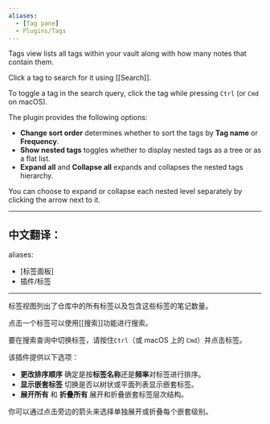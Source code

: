 ```yaml
---
aliases: 
  - [Tag pane]
  - Plugins/Tags
---
```


Tags view lists all tags within your vault along with how many notes that contain them.

Click a tag to search for it using [[Search]].

To toggle a tag in the search query, click the tag while pressing `Ctrl` (or `Cmd` on macOS).

The plugin provides the following options:

- **Change sort order** determines whether to sort the tags by **Tag name** or **Frequency**.
- **Show nested tags** toggles whether to display nested tags as a tree or as a flat list.
- **Expand all** and **Collapse all** expands and collapses the nested tags hierarchy.

You can choose to expand or collapse each nested level separately by clicking the arrow next to it.


---

中文翻译：
---
aliases: 
  - [标签面板]
  - 插件/标签
---

标签视图列出了仓库中的所有标签以及包含这些标签的笔记数量。

点击一个标签可以使用[[搜索]]功能进行搜索。

要在搜索查询中切换标签，请按住`Ctrl`（或 macOS 上的 `Cmd`）并点击标签。

该插件提供以下选项：

- **更改排序顺序** 确定是按**标签名称**还是**频率**对标签进行排序。
- **显示嵌套标签** 切换是否以树状或平面列表显示嵌套标签。
- **展开所有** 和 **折叠所有** 展开和折叠嵌套标签层次结构。

你可以通过点击旁边的箭头来选择单独展开或折叠每个嵌套级别。